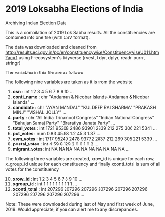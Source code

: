 # 2019 Loksabha Elections of India
Archiving Indian Election Data

This is a compilation of 2019 Lok Sabha results. All the constituencies are combined into one file (with CSV format).

The data was downloaded and cleaned  from http://results.eci.gov.in/pc/en/constituencywise/ConstituencywiseU011.htm?ac=1
using R-ecosystem's tidyverse (rvest, tidyr, dplyr, readr, purrr, stringr) 

The variables in this file are as follows

The following nine variables are taken as it is from the website


 1) **osn**          : int  1 2 3 4 5 6 7 8 9 10 ...
 2) **conti_name**   : chr  "Andaman & Nicobar Islands-Andaman & Nicobar Islands" ... 
 3) **candidate**    : chr  "AYAN MANDAL" "KULDEEP RAI SHARMA" "PRAKASH MINJ" "VISHAL JOLLY" ...
 4) **party**        : chr  "All India Trinamool Congress" "Indian National Congress" "Bahujan Samaj Party" "Bharatiya Janata Party" ...
 5) **total_votes**  : int  1721 95308 2486 93901 2839 212 275 306 221 5341 ...
 6) **pct_votes**    : num  0.83 45.98 1.2 45.3 1.37 ...
 7) **evm_votes**    : int  1717 95249 2478 93772 2837 212 269 305 221 5339 ...
 8) **postal_votes** : int  4 59 8 129 2 0 6 1 0 2 ...
 9) **migrant_votes**: int  NA NA NA NA NA NA NA NA NA NA ...
 

The following three variables are created, xrow_id is unique for each row, x_group_id unique for each constituency and finally xconti_total is sum of all votes for the constituency

 10) **xrow_id**      : int  1 2 3 4 5 6 7 8 9 10 ...
 11) **xgroup_id**    : int  1 1 1 1 1 1 1 1 1 1 ...
 12) **xconti_total** : int  207296 207296 207296 207296 207296 207296 207296 207296 207296 207296 ...
 
 
 Note:
 These were downloaded during last of May and first week of June, 2019. Would appreciate, if you can alert me to any discrepancies.
 
 
 
